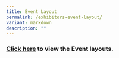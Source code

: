 ```yaml
---
title: Event Layout
permalink: /exhibitors-event-layout/
variant: markdown
description: ""
---
```

### [Click here](/event-layout-overview/) to view the Event layouts.